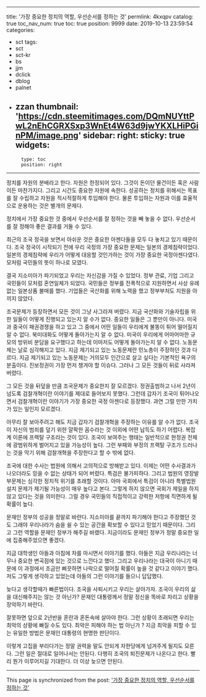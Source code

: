 
---
title: '가장 중요한 정치의 역할, 우선순서를 정하는 것'
permlink: 4kxqpv
catalog: true
toc_nav_num: true
toc: true
position: 9999
date: 2019-10-13 23:59:54
categories:
- sct
tags:
- sct
- sct-kr
- bs
- jjm
- dclick
- dblog
- palnet
- zzan
thumbnail: 'https://cdn.steemitimages.com/DQmNUYttPwL2nEhCGRXSxp3WnEt4W63d9jwYKXLHiPGinPM/image.png'
sidebar:
    right:
        sticky: true
widgets:
    -
        type: toc
        position: right
---


정치를 자원의 분배라고 한다. 자원은 한정되어 있다. 그것이 돈이던 물건이든 혹은 사람이든 마찬가지다. 그리고 시간도 중요한 자원에 속한다. 성공하는 정치를 위해서는 목표를 잘 수립하고 자원을 적시적절하게 투입해야 한다. 물론 투입하는 자원과 이를 효율적으로 운용하는 것은 별개의 문제다.

정치에서 가장 중요한 것 중에서 우선순서를 잘 정하는 것을 빼 놓을 수 없다. 우선순서를 잘 정해야 좋은 결과를 거둘 수 있다.

최근의 조국 정국을 보면서 아쉬운 것은 중요한 아젠다들을 모두 다 놓치고 있기 때문이다. 조국 정국이 시작되기 전에 우리 국정의 가장 중요한 문제는 일본의 경제침략이었다. 일본의 경제침략에 우리가 어떻게 대응할 것인가하는 것이 가장 중요한 국정아젠다였다. 모처럼 국민들의 뜻이 하나로 모였다.

결국 지소미아가 파기되었고 우리는 자신감을 가질 수 있었다. 정부 관료, 기업 그리고 국민들이 모처럼 혼연일체가 되었다. 국민들은 정부를 전폭적으로 지원하면서 사상 유례없는 일본상품 불매를 했다. 기업들은 국산화를 위해 노력을 했고 정부부처도 지원을 아끼지 않았다.

조국문제가 등장하면서 모든 것이 그냥 사그라져 버렸다. 지금 국산화와 기술자립을 위한 일들이 어떻게 진행되고 있는지 알 수가 없다. 중요한 일들은 그 뿐만이 아니다. 미국과 중국이 패권경쟁을 하고 있고 그 중에서 어떤 일들이 우리에게 불똥이 튀어 떨어질지 알 수 없다. 북미대화도 어떻게 돌아가는지 알 수 없다. 미국이 우리에게 어마어마한 규모의 방위비 분담을 요구했다고 하는데 이마저도 어떻게 돌아가는지 알 수 없다. 노동문제는 날로 심각해지고 있다. 지금 제기되고 있는 노동문제란 민노총이 주장하던 것과 다르다. 지금 제기되고 있는 노동문제는 거의모두 인간으로 살고 싶다는 기본적인 욕구의 분출이다. 진보정권이 가장 먼저 챙겨야 할 이슈다. 그러나 그 모든 것들이 뒤로 사라져 버렸다.

그 모든 것을 뒤덮을 만큼 조국문제가 중요한지 잘 모르겠다. 정권출범하고 나서 2년이 넘도록 검찰개혁이란 이야기를 제대로 들어보지 못했다. 그런데 갑자기 조국이 튀어나오면서 검찰개혁이란 이야기가 가장 중요한 국정 아젠다로 등장했다. 과연 그럴 만한 가치가 있는 일인지 모르겠다.

아무리 잘 보아주려고 해도 지금 갑자기 검찰개혁을 주장하는 이유를 알 수가 없다. 조국이 자신의 범죄를 덮기 위한 얄팍한 꼼수라는 것 이외에 어떤 납득도 하기 어렵다. 복잡계 이론에 프랙탈 구조라는 것이 있다. 조국이 보여주는 행태는 일반적으로 현정권 전체에 광범위하게 벌어지고 있을 가능성이 높다. 그런 부패와 부정의 프랙탈 구조가 드러나는 것을 막기 위해 검찰개혁을 주장한다고 할 수 밖에 없다.

조국에 대한 수사는 법원에 의해서 고의적으로 방해받고 있다. 이제는 어떤 수사결과가 나오더라도 믿을 수 없는 상태가 되어 버렸다. 특검은 불가피하다. 그리고 법원의 영장발부문제는 심각한 정치적 위기를 초래할 것이다. 아마 국회에서 특검이 아니라 특별법원 설치 문제가 제기될 가능성이 매우 높다고 본다. 그렇게 하지 않으면 국회가 제일을 하지 않고 있다는 것을 의미한다. 그럴 경우 국민들의 직접적이고 강력한 저항에 직면하게 될 확률이 높다.

문재인 정부의 성공을 정말로 바란다. 지소미아를 끝까지 파기해야 한다고 주장했던 것도 그래야 우리나라가 숨을 쉴 수 있는 공간을 확보할 수 있다고 믿었기 때문이다. 그리고 그런 역할을 문재인 정부가 해주길 바랬다. 지금이라도 문재인 정부가 정말 중요한 일에 집중해주었으면 좋겠다.

지금 대학생인 아들과 아침에 차를 마시면서 이야기를 했다. 아들은 지금 우리나라는 너무나 중요한 변곡점에 있는 것으로 느낀다고 했다. 그리고 우리나라는 대국이 아니기 때문에 이 과정에서 조금만 삐끗하면 나락으로 떨어질 확률이 높을 것 같다고 이야기 했다. 저도 그렇게 생각하고 있었는데 아들의 그런 이야기를 들으니 답답했다.

늦다고 생각할때가 빠른법이다. 조국을 사퇴시키고 우리는 살아가자. 조국이 우리의 삶을 대신해주지는 않는 것 아닌가? 문재인 대통령께서 정말 정신을 똑바로 차리고 상황을 장악하기 바란다.

잘못하면 앞으로 2년반을 혼란과 혼돈속에 살아야 한다. 그런 상황이 초래되면 우리는 최악의 상황에 빠질 수도 있다. 최악은 피해야 하는 법 아닌가 ? 지금 최악을 피할 수 있는 유일한 방법은 문재인 대통령의 현명한 판단이다.

이렇게 고집을 부리다가는 정말 권력을 말도 안되게 자한당에게 넘겨주게 될지도 모른다. 그런 일은 절대로 일어나서는 안된다. 다행히 조국의 퇴진문제가 나온다고 한다. 빨리 뭔가 이루어지길 기대한다. 더 이상 늦으면 안된다.

- - -

This page is synchronized from the post: ['가장 중요한 정치의 역할, 우선순서를 정하는 것'](https://steemit.com/@oldstone/4kxqpv)

